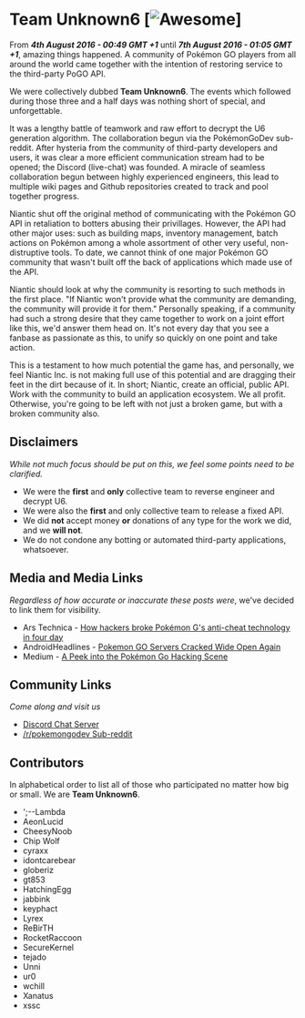 # Team Unknown6 [![Awesome](https://cdn.rawgit.com/sindresorhus/awesome/d7305f38d29fed78fa85652e3a63e154dd8e8829/media/badge.svg)]

From _**4th August 2016 - 00:49 GMT +1**_ until _**7th August 2016 - 01:05 GMT +1**_, amazing things happened.
A community of Pokémon GO players from all around the world came together with the intention of restoring service to the third-party PoGO API.

We were collectively dubbed **Team Unknown6**. The events which followed during those three and a half days was nothing short of special, and unforgettable.

It was a lengthy battle of teamwork and raw effort to decrypt the U6 generation algorithm. The collaboration begun via the PokémonGoDev sub-reddit. After hysteria from the community of third-party developers and users, it was clear a more efficient communication stream had to be opened; the Discord (live-chat) was founded. A miracle of seamless collaboration begun between highly experienced engineers, this lead to multiple wiki pages and Github repositories created to track and pool together progress.

Niantic shut off the original method of communicating with the Pokémon GO API in retaliation to botters abusing their privillages. However, the API had other major uses: such as building maps, inventory management, batch actions on Pokémon among a whole assortment of other very useful, non-distruptive tools.
To date, we cannot think of one major Pokémon GO community that wasn't built off the back of applications which made use of the API.

Niantic should look at why the community is resorting to such methods in the first place. "If Niantic won't provide what the community are demanding, the community will provide it for them."
Personally speaking, if a community had such a strong desire that they came together to work on a joint effort like this, we'd answer them head on.
It's not every day that you see a fanbase as passionate as this, to unify so quickly on one point and take action.

This is a testament to how much potential the game has, and personally, we feel Niantic Inc. is not making full use of this potential and are dragging their feet in the dirt because of it.
In short; Niantic, create an official, public API. Work with the community to build an application ecosystem. We all profit.
Otherwise, you're going to be left with not just a broken game, but with a broken community also.

## Disclaimers

_While not much focus should be put on this, we feel some points need to be clarified._

* We were the **first** and **only** collective team to reverse engineer and decrypt U6.
* We were also the **first** and only collective team to release a fixed API.
* We did **not** accept money **or** donations of any type for the work we did, and we **will not**.
* We do not condone any botting or automated third-party applications, whatsoever.

## Media and Media Links

_Regardless of how accurate or inaccurate these posts were_, we've decided to link them for visibility.

* Ars Technica - [How hackers broke Pokémon G's anti-cheat technology in four day](http://arstechnica.com/gaming/2016/08/anti-cheat-technology-stopped-pokemon-go-hackers-for-four-days)
* AndroidHeadlines - [Pokemon GO Servers Cracked Wide Open Again](http://www.androidheadlines.com/2016/08/pokemon-go-servers-cracked-wide-open.html)
* Medium - [A Peek into the Pokémon Go Hacking Scene](https://medium.com/@salqadri/a-peek-into-the-pok%C3%A9mon-go-hacking-scene-68d219134b14)


## Community Links ##

_Come along and visit us_

* [Discord Chat Server](https://discord.gg/dKTSHZC)
* [/r/pokemongodev Sub-reddit](https://www.reddit.com/r/pokemongodev/)

## Contributors

In alphabetical order to list all of those who participated no matter how big or small. We are **Team Unknown6**.

* ';--Lambda
* AeonLucid
* CheesyNoob
* Chip Wolf
* cyraxx
* idontcarebear
* globeriz
* gt853
* HatchingEgg
* jabbink
* keyphact
* Lyrex
* ReBirTH
* RocketRaccoon
* SecureKernel
* tejado
* Unni
* ur0
* wchill
* Xanatus
* xssc
